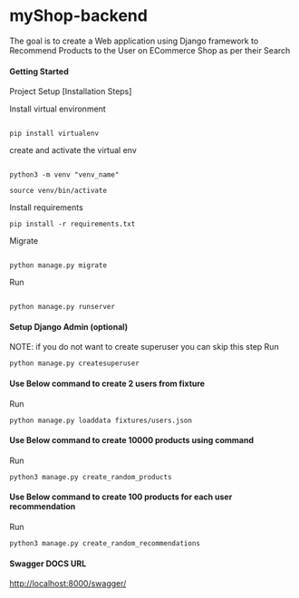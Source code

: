 # myShop-backend
The goal is to create a Web application using Django framework to Recommend Products to the User on ECommerce Shop as per their Search

#### Getting Started

Project Setup [Installation Steps]

Install virtual environment

```

pip install virtualenv

```

create and activate the virtual env

```

python3 -m venv "venv_name"

source venv/bin/activate

```

Install requirements 

```
pip install -r requirements.txt
```

Migrate 

```

python manage.py migrate

```

Run 

```

python manage.py runserver

```

#### Setup Django Admin (optional)
NOTE: if you do not want to create superuser you can skip this step
Run 
```
python manage.py createsuperuser

```

#### Use Below command to create 2 users from fixture
Run 
```
python manage.py loaddata fixtures/users.json
```

#### Use Below command to create 10000 products using command
Run 
```
python3 manage.py create_random_products
```
#### Use Below command to create 100 products for each user recommendation
Run 
```
python3 manage.py create_random_recommendations
```
#### Swagger DOCS URL

[http://localhost:8000/swagger/](http://localhost:8000/swagger/)